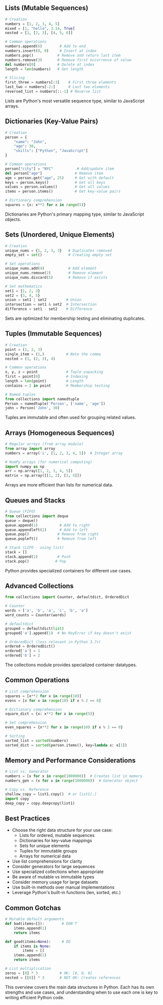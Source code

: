 ## Lists (Mutable Sequences)
```python
# Creation
numbers = [1, 2, 3, 4, 5]
mixed = [1, "hello", 3.14, True]
nested = [1, [2, 3], [4, 5, 6]]

# Common operations
numbers.append(6)        # Add to end
numbers.insert(0, 0)     # Insert at index
numbers.pop()           # Remove and return last item
numbers.remove(3)       # Remove first occurrence of value
del numbers[0]          # Delete at index
length = len(numbers)   # Get length

# Slicing
first_three = numbers[:3]    # First three elements
last_two = numbers[-2:]      # Last two elements
reversed_list = numbers[::-1] # Reverse list
```
Lists are Python's most versatile sequence type, similar to JavaScript arrays.

## Dictionaries (Key-Value Pairs)
```python
# Creation
person = {
    "name": "John",
    "age": 30,
    "skills": ["Python", "JavaScript"]
}

# Common operations
person["city"] = "NYC"           # Add/update item
del person["age"]               # Remove item
age = person.get("age", 25)     # Get with default
keys = person.keys()            # Get all keys
values = person.values()        # Get all values
items = person.items()          # Get key-value pairs

# Dictionary comprehension
squares = {x: x**2 for x in range(5)}
```
Dictionaries are Python's primary mapping type, similar to JavaScript objects.

## Sets (Unordered, Unique Elements)
```python
# Creation
unique_nums = {1, 2, 3, 3}   # Duplicates removed
empty_set = set()            # Creating empty set

# Set operations
unique_nums.add(4)           # Add element
unique_nums.remove(2)        # Remove element
unique_nums.discard(5)       # Remove if exists

# Set mathematics
set1 = {1, 2, 3}
set2 = {3, 4, 5}
union = set1 | set2         # Union
intersection = set1 & set2  # Intersection
difference = set1 - set2    # Difference
```
Sets are optimized for membership testing and eliminating duplicates.

## Tuples (Immutable Sequences)
```python
# Creation
point = (1, 2, 3)
single_item = (1,)          # Note the comma
nested = (1, (2, 3), 4)

# Common operations
x, y, z = point             # Tuple unpacking
first = point[0]            # Indexing
length = len(point)         # Length
contains = 2 in point       # Membership testing

# Named tuples
from collections import namedtuple
Person = namedtuple('Person', ['name', 'age'])
john = Person('John', 30)
```
Tuples are immutable and often used for grouping related values.

## Arrays (Homogeneous Sequences)
```python
# Regular arrays (from array module)
from array import array
numbers = array('i', [1, 2, 3, 4, 5])  # Integer array

# NumPy arrays (for numerical computing)
import numpy as np
arr = np.array([1, 2, 3, 4, 5])
matrix = np.array([[1, 2], [3, 4]])
```
Arrays are more efficient than lists for numerical data.

## Queues and Stacks
```python
# Queue (FIFO)
from collections import deque
queue = deque()
queue.append(1)          # Add to right
queue.appendleft(2)      # Add to left
queue.pop()             # Remove from right
queue.popleft()         # Remove from left

# Stack (LIFO - using list)
stack = []
stack.append(1)         # Push
stack.pop()            # Pop
```
Python provides specialized containers for different use cases.

## Advanced Collections
```python
from collections import Counter, defaultdict, OrderedDict

# Counter
words = ['a', 'b', 'a', 'c', 'b', 'a']
word_counts = Counter(words)

# defaultdict
grouped = defaultdict(list)
grouped['a'].append(1)  # No KeyError if key doesn't exist

# OrderedDict (less relevant in Python 3.7+)
ordered = OrderedDict()
ordered['a'] = 1
ordered['b'] = 2
```
The collections module provides specialized container datatypes.

## Common Operations
```python
# List comprehension
squares = [x**2 for x in range(10)]
evens = [x for x in range(10) if x % 2 == 0]

# Dictionary comprehension
square_dict = {x: x**2 for x in range(5)}

# Set comprehension
even_squares = {x**2 for x in range(10) if x % 2 == 0}

# Sorting
sorted_list = sorted(numbers)
sorted_dict = sorted(person.items(), key=lambda x: x[1])
```

## Memory and Performance Considerations
```python
# List vs. Generator
numbers = [x for x in range(1000000)]  # Creates list in memory
numbers_gen = (x for x in range(1000000))  # Generator object

# Copy vs. Reference
shallow_copy = list1.copy()  # or list1[:]
import copy
deep_copy = copy.deepcopy(list1)
```

## Best Practices
- Choose the right data structure for your use case:
  - Lists for ordered, mutable sequences
  - Dictionaries for key-value mappings
  - Sets for unique elements
  - Tuples for immutable groups
  - Arrays for numerical data
- Use list comprehensions for clarity
- Consider generators for large sequences
- Use specialized collections when appropriate
- Be aware of mutable vs immutable types
- Consider memory usage for large datasets
- Use built-in methods over manual implementations
- Leverage Python's built-in functions (len, sorted, etc.)

## Common Gotchas
```python
# Mutable default arguments
def bad(items=[]):        # DON'T
    items.append(1)
    return items

def good(items=None):     # DO
    if items is None:
        items = []
    items.append(1)
    return items

# List multiplication
zeros = [0] * 3          # OK: [0, 0, 0]
nested = [[0]] * 3       # NOT OK: Creates references
```

This overview covers the main data structures in Python. Each has its own strengths and use cases, and understanding when to use each one is key to writing efficient Python code.